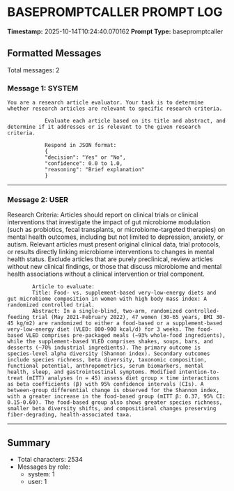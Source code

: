 # BASEPROMPTCALLER PROMPT LOG
**Timestamp:** 2025-10-14T10:24:40.070162
**Prompt Type:** basepromptcaller

## Formatted Messages
Total messages: 2

### Message 1: SYSTEM

```
You are a research article evaluator. Your task is to determine whether research articles are relevant to specific research criteria.

            Evaluate each article based on its title and abstract, and determine if it addresses or is relevant to the given research criteria.

            Respond in JSON format:
            {
            "decision": "Yes" or "No",
            "confidence": 0.0 to 1.0,
            "reasoning": "Brief explanation"
            }
```

---

### Message 2: USER

Research Criteria: Articles should report on clinical trials or clinical interventions that investigate the impact of gut microbiome modulation (such as probiotics, fecal transplants, or microbiome-targeted therapies) on mental health outcomes, including but not limited to depression, anxiety, or autism. Relevant articles must present original clinical data, trial protocols, or results directly linking microbiome interventions to changes in mental health status. Exclude articles that are purely preclinical, review articles without new clinical findings, or those that discuss microbiome and mental health associations without a clinical intervention or trial component.

            Article to evaluate:
            Title: Food- vs. supplement-based very-low-energy diets and gut microbiome composition in women with high body mass index: A randomized controlled trial.
            Abstract: In a single-blind, two-arm, randomized controlled-feeding trial (May 2021-February 2022), 47 women (30-65 years, BMI 30-45 kg/m2) are randomized to either a food-based or a supplement-based very-low-energy diet (VLED: 800-900 kcal/d) for 3 weeks. The food-based VLED comprises pre-packaged meals (∼93% whole-food ingredients), while the supplement-based VLED comprises shakes, soups, bars, and desserts (∼70% industrial ingredients). The primary outcome is species-level alpha diversity (Shannon index). Secondary outcomes include species richness, beta diversity, taxonomic composition, functional potential, anthropometrics, serum biomarkers, mental health, sleep, and gastrointestinal symptoms. Modified intention-to-treat (mITT) analyses (n = 45) assess diet group × time interactions as beta coefficients (β) with 95% confidence intervals (CIs). A between-group differential change is observed for the Shannon index, with a greater increase in the food-based group (mITT β: 0.37, 95% CI: 0.15-0.60). The food-based group also shows greater species richness, smaller beta diversity shifts, and compositional changes preserving fiber-degrading, health-associated taxa.

---

## Summary
- Total characters: 2534
- Messages by role:
  - system: 1
  - user: 1
